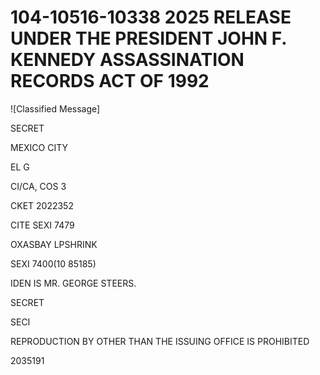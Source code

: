 # 104-10516-10338 2025 RELEASE UNDER THE PRESIDENT JOHN F. KENNEDY ASSASSINATION RECORDS ACT OF 1992

![Classified Message]

SECRET

MEXICO CITY

EL G

CI/CA, COS 3

CKET 2022352

CITE SEXI 7479

OXASBAY LPSHRINK

SEXI 7400(10 85185)

IDEN IS MR. GEORGE STEERS.

SECRET

SECI

REPRODUCTION BY OTHER THAN THE ISSUING OFFICE IS PROHIBITED

2035191
